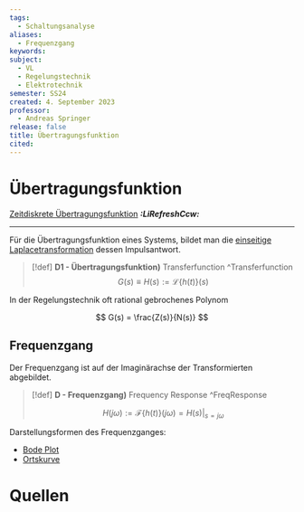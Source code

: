 ```yaml
---
tags:
  - Schaltungsanalyse
aliases:
  - Frequenzgang
keywords: 
subject:
  - VL
  - Regelungstechnik
  - Elektrotechnik
semester: SS24
created: 4. September 2023
professor:
  - Andreas Springer
release: false
title: Übertragungsfunktion
cited:
---
```


# Übertragungsfunktion

[Zeitdiskrete Übertragungsfunktion](Zeitdiskrete%20Übertragungsfunktion.md) ***:LiRefreshCcw:***

---

 Für die Übertragungsfunktion eines Systems, bildet man die [einseitige Laplacetransformation](Laplacetransformation.md) dessen Impulsantwort. 

> [!def] **D1 - Übertragungsfunktion)** Transferfunction ^Transferfunction
> $$G(s) \equiv H(s) := \mathcal{L}\left\{ h(t) \right\}(s) $$

In der Regelungstechnik oft rational gebrochenes Polynom

$$ G(s) = \frac{Z(s)}{N(s)} $$

## Frequenzgang

Der Frequenzgang ist auf der Imaginärachse der Transformierten abgebildet.

> [!def] **D - Frequenzgang)** Frequency Response ^FreqResponse
> 
> $$H(j\omega) := \mathcal{F}\{ h(t) \}(j\omega) = H(s) \Bigg|_{s = j\omega} $$

Darstellungsformen des Frequenzganges:

- [Bode Plot](Bode%20Plot.md)
- [Ortskurve](Ortskurve.md)

# Quellen

